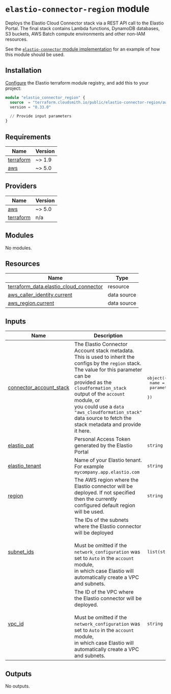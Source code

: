 # `elastio-connector-region` module

Deploys the Elastio Cloud Connector stack via a REST API call to the Elastio Portal. The final stack contains Lambda functions, DynamoDB databases, S3 buckets, AWS Batch compute environments and other non-IAM resources.

See the [`elastio-connector` module implementation](../../main.tf) for an example of how this module should be used.

## Installation

[Configure](../../README.md#configuring-the-terraform-modules-registry) the Elastio terraform module registry, and add this to your project:

```tf
module "elastio_connector_region" {
  source  = "terraform.cloudsmith.io/public/elastio-connector-region/aws"
  version = "0.33.0"

  // Provide input parameters
}
```

<!-- BEGIN_TF_DOCS -->

## Requirements

| Name                                                                     | Version |
| ------------------------------------------------------------------------ | ------- |
| <a name="requirement_terraform"></a> [terraform](#requirement_terraform) | ~> 1.9  |
| <a name="requirement_aws"></a> [aws](#requirement_aws)                   | ~> 5.0  |

## Providers

| Name                                                               | Version |
| ------------------------------------------------------------------ | ------- |
| <a name="provider_aws"></a> [aws](#provider_aws)                   | ~> 5.0  |
| <a name="provider_terraform"></a> [terraform](#provider_terraform) | n/a     |

## Modules

No modules.

## Resources

| Name                                                                                                                             | Type        |
| -------------------------------------------------------------------------------------------------------------------------------- | ----------- |
| [terraform_data.elastio_cloud_connector](https://registry.terraform.io/providers/hashicorp/terraform/latest/docs/resources/data) | resource    |
| [aws_caller_identity.current](https://registry.terraform.io/providers/hashicorp/aws/latest/docs/data-sources/caller_identity)    | data source |
| [aws_region.current](https://registry.terraform.io/providers/hashicorp/aws/latest/docs/data-sources/region)                      | data source |

## Inputs

| Name                                                                                                   | Description                                                                                                                                                                                                                                                                                                                                               | Type                                                                         | Default | Required |
| ------------------------------------------------------------------------------------------------------ | --------------------------------------------------------------------------------------------------------------------------------------------------------------------------------------------------------------------------------------------------------------------------------------------------------------------------------------------------------- | ---------------------------------------------------------------------------- | ------- | :------: |
| <a name="input_connector_account_stack"></a> [connector_account_stack](#input_connector_account_stack) | The Elastio Connector Account stack metadata. This is used to inherit the<br/> configs by the `region` stack. The value for this parameter can be<br/> provided as the `cloudformation_stack` output of the `account` module, or<br/> you could use a `data "aws_cloudformation_stack"` data source to fetch the<br/> stack metadata and provide it here. | <pre>object({<br/> name = string<br/> parameters = map(string)<br/> })</pre> | n/a     |   yes    |
| <a name="input_elastio_pat"></a> [elastio_pat](#input_elastio_pat)                                     | Personal Access Token generated by the Elastio Portal                                                                                                                                                                                                                                                                                                     | `string`                                                                     | n/a     |   yes    |
| <a name="input_elastio_tenant"></a> [elastio_tenant](#input_elastio_tenant)                            | Name of your Elastio tenant. For example `mycompany.app.elastio.com`                                                                                                                                                                                                                                                                                      | `string`                                                                     | n/a     |   yes    |
| <a name="input_region"></a> [region](#input_region)                                                    | The AWS region where the Elastio connector will be deployed. If not specified<br/> then the currently configured default region will be used.                                                                                                                                                                                                             | `string`                                                                     | `null`  |    no    |
| <a name="input_subnet_ids"></a> [subnet_ids](#input_subnet_ids)                                        | The IDs of the subnets where the Elastio connector will be deployed<br/><br/> Must be omitted if the `network_configuration` was set to `Auto` in the `account` module,<br/> in which case Elastio will automatically create a VPC and subnets.                                                                                                           | `list(string)`                                                               | `null`  |    no    |
| <a name="input_vpc_id"></a> [vpc_id](#input_vpc_id)                                                    | The ID of the VPC where the Elastio connector will be deployed.<br/><br/> Must be omitted if the `network_configuration` was set to `Auto` in the `account` module,<br/> in which case Elastio will automatically create a VPC and subnets.                                                                                                               | `string`                                                                     | `null`  |    no    |

## Outputs

No outputs.

<!-- END_TF_DOCS -->
